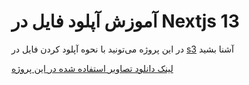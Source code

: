 # آموزش آپلود فایل در Nextjs 13

در این پروژه می‌تونید با نحوه آپلود کردن فایل در [s3](https://docs.aws.amazon.com/AmazonS3/latest/userguide/Welcome.html) آشنا بشید

[لینک دانلود تصاویر استفاده شده در این پروژه](https://drive.google.com/drive/folders/15IH0-vlfIVbyqJqtTX4zWYrT2y1oZP-e?usp=sharing)


